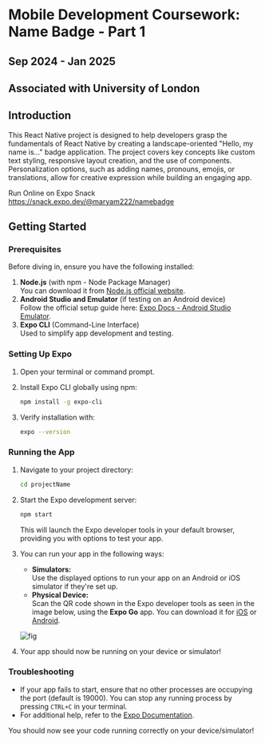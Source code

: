 # Mobile Development Coursework: Name Badge - Part 1

## Sep 2024 - Jan 2025

## Associated with University of London

## Introduction

This React Native project is designed to help developers grasp the fundamentals of React Native by creating a landscape-oriented "Hello, my name is..." badge application. The project covers key concepts like custom text styling, responsive layout creation, and the use of components. Personalization options, such as adding names, pronouns, emojis, or translations, allow for creative expression while building an engaging app.

Run Online on Expo Snack https://snack.expo.dev/@maryam222/namebadge

## Getting Started

### Prerequisites

Before diving in, ensure you have the following installed:
1. **Node.js** (with npm - Node Package Manager)  
   You can download it from [Node.js official website](https://nodejs.org/).  
2. **Android Studio and Emulator** (if testing on an Android device)  
   Follow the official setup guide here: [Expo Docs - Android Studio Emulator](https://docs.expo.dev/workflow/android-studio-emulator/).  
3. **Expo CLI** (Command-Line Interface)  
   Used to simplify app development and testing.

### Setting Up Expo

1. Open your terminal or command prompt.
2. Install Expo CLI globally using npm:

   ```bash
   npm install -g expo-cli
   ```

3. Verify installation with:

   ```bash
   expo --version
   ```

### Running the App

1. Navigate to your project directory:

   ```bash
   cd projectName
   ```

2. Start the Expo development server:

   ```bash
   npm start
   ```

   This will launch the Expo developer tools in your default browser, providing you with options to test your app.

3. You can run your app in the following ways:
   - **Simulators:**  
     Use the displayed options to run your app on an Android or iOS simulator if they're set up.  
   - **Physical Device:**  
     Scan the QR code shown in the Expo developer tools as seen in the image below, using the **Expo Go** app. You can download it for [iOS](https://apps.apple.com/app/expo-go/id982107779) or [Android](https://play.google.com/store/apps/details?id=host.exp.exponent).

    ![fig](https://github.com/user-attachments/assets/c07fe067-602e-4493-8474-4099986fe7d3)

4. Your app should now be running on your device or simulator!

### Troubleshooting

- If your app fails to start, ensure that no other processes are occupying the port (default is 19000). You can stop any running process by pressing `CTRL+C` in your terminal.
- For additional help, refer to the [Expo Documentation](https://docs.expo.dev/).

You should now see your code running correctly on your device/simulator!
